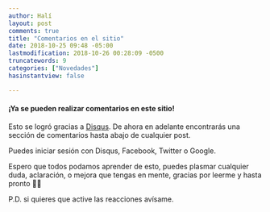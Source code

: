 ```yaml
---
author: Halí
layout: post
comments: true
title: "Comentarios en el sitio"
date: 2018-10-25 09:48 -05:00
lastmodification: 2018-10-26 00:28:09 -0500
truncatewords: 9
categories: ["Novedades"]
hasinstantview: false

---
```


#### **¡Ya se pueden realizar comentarios en este sitio!**

Esto se logró gracias a [Disqus](https://disqus.com).
De ahora en adelante encontrarás una sección de comentarios hasta abajo de cualquier post.

Puedes iniciar sesión con Disqus, Facebook, Twitter o Google.

Espero que todos podamos aprender de esto, puedes plasmar cualquier duda, aclaración, o mejora que tengas en mente,
gracias por leerme y hasta pronto 👋🏽

P.D. si quieres que active las reacciones avísame.
